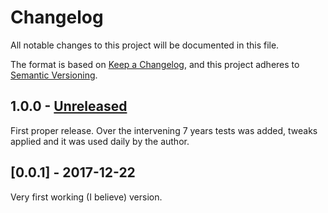 # Changelog

All notable changes to this project will be documented in this file.

The format is based on [Keep a Changelog](https://keepachangelog.com/en/1.1.0/),
and this project adheres to [Semantic Versioning](https://semver.org/spec/v2.0.0.html).

## 1.0.0 - [Unreleased]

First proper release. Over the intervening 7 years tests was added,
tweaks applied and it was used daily by the author.

## [0.0.1] - 2017-12-22

Very first working (I believe) version.

[Unreleased]: https://github.com/xendk/indentinator.el/compare/d6d9a4525e970840214dbefb91dbb51da7d15ed6...HEAD
[0.1.0]: https://github.com/xendk/indentinator.el/commit/d6d9a4525e970840214dbefb91dbb51da7d15ed6
